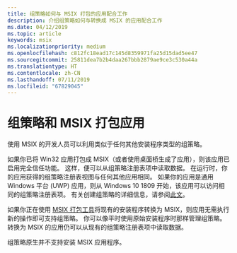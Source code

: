 ```yaml
---
title: 组策略如何与 MSIX 打包的应用配合工作
description: 介绍组策略如何与转换成 MSIX 的应用配合工作
ms.date: 04/12/2019
ms.topic: article
keywords: msix
ms.localizationpriority: medium
ms.openlocfilehash: c812fc18ead17c145d8359971fa25d15dad5ee47
ms.sourcegitcommit: 25811dea7b2b4daa267bbb2879ae9ce3c530a44a
ms.translationtype: HT
ms.contentlocale: zh-CN
ms.lasthandoff: 07/11/2019
ms.locfileid: "67829045"
---
```

# <a name="group-policy-and-msix-packaged-apps"></a>组策略和 MSIX 打包应用

使用 MSIX 的开发人员可以利用类似于任何其他安装程序类型的组策略。

如果你已将 Win32 应用打包成 MSIX（或者使用桌面桥生成了应用），则该应用已启用完全信任功能。 这样，便可以从组策略注册表项中读取数据。 在运行时，你的应用获得的组策略注册表视图与任何其他应用相同。 如果你的应用是通用 Windows 平台 (UWP) 应用，则从 Windows 10 1809 开始，该应用可以访问相同的组策略注册表项。 有关创建组策略的详细信息，请参阅[此文](https://docs.microsoft.com/openspecs/windows_protocols/ms-gpreg/834da877-264f-4589-9b80-b6b012c8edc3)。

如果你正在使用 [MSIX 打包工具](mpt-overview.md)将现有的安装程序转换为 MSIX，则应用无需执行新的操作即可支持组策略。 你可以像平时使用原始安装程序时那样管理组策略。 转换为 MSIX 的应用仍可以从现有的组策略注册表项中读取数据。 

组策略原生并不支持安装 MSIX 应用程序。 
